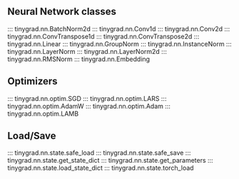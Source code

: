 ## Neural Network classes

::: tinygrad.nn.BatchNorm2d
::: tinygrad.nn.Conv1d
::: tinygrad.nn.Conv2d
::: tinygrad.nn.ConvTranspose1d
::: tinygrad.nn.ConvTranspose2d
::: tinygrad.nn.Linear
::: tinygrad.nn.GroupNorm
::: tinygrad.nn.InstanceNorm
::: tinygrad.nn.LayerNorm
::: tinygrad.nn.LayerNorm2d
::: tinygrad.nn.RMSNorm
::: tinygrad.nn.Embedding

## Optimizers

::: tinygrad.nn.optim.SGD
::: tinygrad.nn.optim.LARS
::: tinygrad.nn.optim.AdamW
::: tinygrad.nn.optim.Adam
::: tinygrad.nn.optim.LAMB

## Load/Save

::: tinygrad.nn.state.safe_load
::: tinygrad.nn.state.safe_save
::: tinygrad.nn.state.get_state_dict
::: tinygrad.nn.state.get_parameters
::: tinygrad.nn.state.load_state_dict
::: tinygrad.nn.state.torch_load
